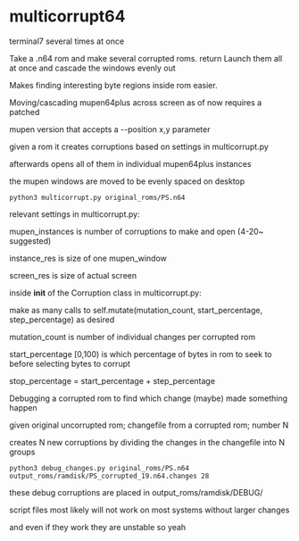# multicorrupt64
terminal7 several times at once

Take a .n64 rom and make several corrupted roms.  return
Launch them all at once and cascade the windows evenly out

Makes finding interesting byte regions inside rom easier.



Moving/cascading mupen64plus across screen as of now requires a patched 

mupen version that accepts a --position x,y parameter 



given a rom it creates corruptions based on settings in multicorrupt.py

afterwards opens all of them in individual mupen64plus instances 

the mupen windows are moved to be evenly spaced on desktop

```python3 multicorrupt.py original_roms/PS.n64```


relevant settings in multicorrupt.py:

mupen_instances is number of corruptions to make and open (4-20~ suggested)

instance_res is size of one mupen_window

screen_res is size of actual screen




inside __init__ of the Corruption class in multicorrupt.py:

make as many calls to self.mutate(mutation_count, start_percentage, step_percentage) as desired

mutation_count is number of individual changes per corrupted rom

start_percentage [0,100) is which percentage of bytes in rom to seek to before selecting bytes to corrupt

stop_percentage = start_percentage + step_percentage





Debugging a corrupted rom to find which change (maybe) made something happen

given original uncorrupted rom;  changefile from a corrupted rom;  number N

creates N new corruptions by dividing the changes in the changefile into N groups

```python3 debug_changes.py original_roms/PS.n64 output_roms/ramdisk/PS_corrupted_19.n64.changes 28```

these debug corruptions are placed in output_roms/ramdisk/DEBUG/




script files most likely will not work on most systems without larger changes 

and even if they work they are unstable so yeah
